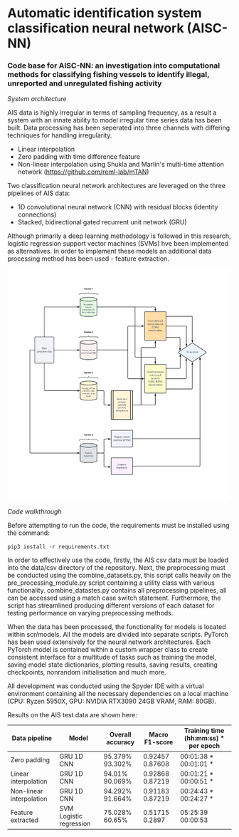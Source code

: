 # Automatic identification system classification neural network (AISC-NN)

### Code base for AISC-NN: an investigation into computational methods for classifying fishing vessels to identify illegal, unreported and unregulated fishing activity

*System architecture*

AIS data is highly irregular in terms of sampling frequency, as a result a system with an innate ability to model irregular time series data has been built.
Data processing has been seperated into three channels with differing techniques for handling irregularity.
* Linear interpolation 
* Zero padding with time difference feature
* Non-linear interpolation using Shukla and Marlin's multi-time attention network (https://github.com/reml-lab/mTAN)

Two classification neural network architectures are leveraged on the three pipelines of AIS data:
* 1D convolutional neural network (CNN) with residual blocks (identity connections)
* Stacked, bidirectional gated recurrent unit network (GRU)


Although primarily a deep learning methodology is followed in this research, logistic regression support vector machines (SVMs) hve been implemented as alternatives. In order to implement these models an additional data processing method has been used - feature extraction.


[<img src="https://github.com/bgrey001/AISC-NN/blob/main/plots/figures/system_architecture_v2_wb.png" width="500" />](https://github.com/bgrey001/AISC-NN/blob/main/plots/figures/system_architecture_v2_wb.png)

*Code walkthrough*

Before attempting to run the code, the requirements must be installed using the command:
```
pip3 install -r requirements.txt
```

In order to effectively use the code, firstly, the AIS csv data must be loaded into the data/csv directory of the repository. Next, the preprocessing must be conducted using the combine\_datasets.py, this script calls heavily on the pre\_processing\_module.py script containing a utility class with various functionality. combine\_datastes.py contains all preprocessing pipelines, all can be accessed using a match case switch statement. Furthermore, the script has streamlined producing different versions of each dataset for testing performance on varying preprocessing methods. 

When the data has been processed, the functionality for models is located within scr/models. All the models are divided into separate scripts. PyTorch has been used extensively for the neural network architectures. Each PyTorch model is contained within a custom wrapper class to create consistent interface for a multitude of tasks such as training the model, saving model state dictionaries, plotting results, saving results, creating checkpoints, nonrandom initialisation and much more.

All development was conducted using the Spyder IDE with a virtual environment containing all the necessary dependencies on a local machine (CPU: Ryzen 5950X, GPU: NVIDIA RTX3090 24GB VRAM, RAM: 80GB). 

Results on the AIS test data are shown here:

| Data pipeline            | Model                    | Overall accuracy | Macro F1-score  | Training time (hh:mm:ss) * per epoch |
|--------------------------|--------------------------|------------------|-----------------|--------------------------------------|
| Zero padding             | GRU 1D CNN               | 95.379% 93.302%  | 0.92457 0.87608 | 00:01:38 * 00:01:01 *                |
| Linear interpolation     | GRU 1D CNN               | 94.01% 90.069%   | 0.92868 0.87219 | 00:01:21 * 00:00:51 *                |
| Non-linear interpolation | GRU 1D CNN               | 94.292% 91.664%  | 0.91183 0.87219 | 00:24:43 * 00:24:27 *                |
| Feature extracted        | SVM  Logistic regression | 75.028% 60.65%   | 0.51715 0.2897  | 05:25:39 00:00:53                    |
